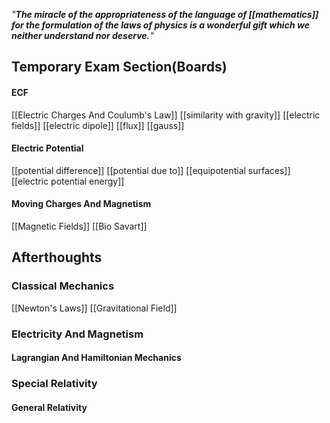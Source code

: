 *"**The miracle of the appropriateness of the language of [[mathematics]] for the formulation of the laws of physics is a wonderful gift which we neither understand nor deserve.**"*

## Temporary Exam Section(Boards)
#### ECF
[[Electric Charges And Coulumb's Law]]
[[similarity with gravity]]
[[electric fields]]
[[electric dipole]]
[[flux]]
[[gauss]]

#### Electric Potential
[[potential difference]]
[[potential due to]]
[[equipotential surfaces]]
[[electric potential energy]]

#### Moving Charges And Magnetism
[[Magnetic Fields]]
[[Bio Savart]]

## Afterthoughts 

### Classical Mechanics
[[Newton's Laws]]
[[Gravitational Field]]

### Electricity And Magnetism

#### Lagrangian And Hamiltonian Mechanics

### Special Relativity

#### General Relativity


